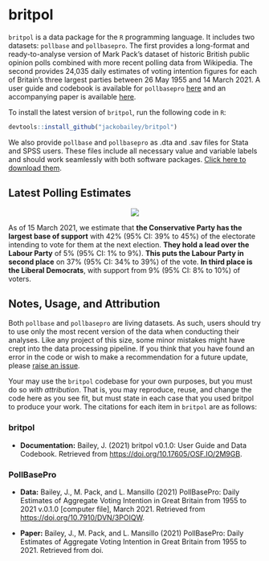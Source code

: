 
<!-- README.md is generated from README.Rmd. Please edit that file -->

# britpol

`britpol` is a data package for the `R` programming language. It
includes two datasets: `pollbase` and `pollbasepro`. The first provides
a long-format and ready-to-analyse version of Mark Pack’s dataset of
historic British public opinion polls combined with more recent polling
data from Wikipedia. The second provides 24,035 daily estimates of
voting intention figures for each of Britain’s three largest parties
between 26 May 1955 and 14 March 2021. A user guide and codebook is
available for `pollbasepro`
[here](https://github.com/jackobailey/britpol/blob/master/download/userguide.pdf)
and an accompanying paper is available
[here](https://github.com/jackobailey/britpol/blob/master/download/paper.pdf).

To install the latest version of `britpol`, run the following code in
`R`:

``` r
devtools::install_github("jackobailey/britpol")
```

We also provide `pollbase` and `pollbasepro` as .dta and .sav files for
Stata and SPSS users. These files include all necessary value and
variable labels and should work seamlessly with both software packages.
[Click here to download
them](https://github.com/jackobailey/britpol/tree/master/download).

## Latest Polling Estimates

<center>
<img src="https://raw.githubusercontent.com/jackobailey/britpol/master/documentation/_assets/timeplot_gh.png">
</center>

As of 15 March 2021, we estimate that **the Conservative Party has the
largest base of support** with 42% (95% CI: 39% to 45%) of the
electorate intending to vote for them at the next election. **They hold
a lead over the Labour Party** of 5% (95% CI: 1% to 9%). **This puts the
Labour Party in second place** on 37% (95% CI: 34% to 39%) of the vote.
**In third place is the Liberal Democrats**, with support from 9% (95%
CI: 8% to 10%) of voters.

## Notes, Usage, and Attribution

Both `pollbase` and `pollbasepro` are living datasets. As such, users
should try to use only the most recent version of the data when
conducting their analyses. Like any project of this size, some minor
mistakes might have crept into the data processing pipeline. If you
think that you have found an error in the code or wish to make a
recommendation for a future update, please [raise an
issue](https://github.com/jackobailey/britpol/issues).

Your may use the `britpol` codebase for your own purposes, but you must
do so *with attribution*. That is, you may reproduce, reuse, and change
the code here as you see fit, but must state in each case that you used
britpol to produce your work. The citations for each item in `britpol`
are as follows:

### britpol

-   **Documentation:** Bailey, J. (2021) britpol v0.1.0: User Guide and
    Data Codebook. Retrieved from
    <https://doi.org/10.17605/OSF.IO/2M9GB>.

### PollBasePro

-   **Data:** Bailey, J., M. Pack, and L. Mansillo (2021) PollBasePro:
    Daily Estimates of Aggregate Voting Intention in Great Britain from
    1955 to 2021 v.0.1.0 \[computer file\], March 2021. Retrieved from
    <https://doi.org/10.7910/DVN/3POIQW>.

-   **Paper:** Bailey, J., M. Pack, and L. Mansillo (2021) PollBasePro:
    Daily Estimates of Aggregate Voting Intention in Great Britain from
    1955 to 2021. Retrieved from doi.
